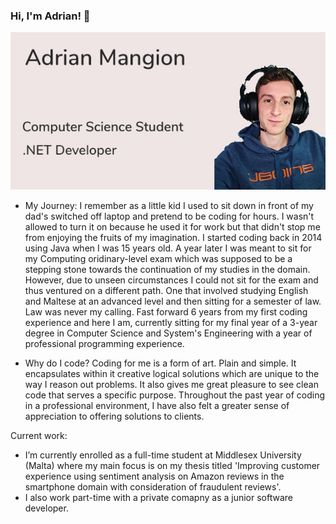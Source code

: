 ### Hi, I'm Adrian! 👋

![Profile Card](https://github.com/adrianmangion/adrianmangion/blob/main/Title%20Page.jpg?raw=true)

- My Journey: 
I remember as a little kid I used to sit down in front of my dad's switched off laptop and pretend to be coding for hours. I wasn't allowed to turn it on because he used it for work but that didn't stop me from enjoying the fruits of my imagination. I started coding back in 2014 using Java when I was 15 years old. A year later I was meant to sit for my Computing oridinary-level exam which was supposed to be a stepping stone towards the continuation of my studies in the domain. However, due to unseen circumstances I could not sit for the exam and thus ventured on a different path. One that involved studying English and Maltese at an advanced level and then sitting for a semester of law. 
Law was never my calling. Fast forward 6 years from my first coding experience and here I am, currently sitting for my final year of a 3-year degree in Computer Science and System's Engineering with a year of professional programming experience. 

- Why do I code?
Coding for me is a form of art. Plain and simple. It encapsulates within it creative logical solutions which are unique to the way I reason out problems. It also gives me great pleasure to see clean code that serves a specific purpose. Throughout the past year of coding in a professional environment, I have also felt a greater sense of appreciation to offering solutions to clients.

Current work:
- I’m currently enrolled as a full-time student at Middlesex University (Malta) where my main focus is on my thesis titled 'Improving customer experience using sentiment analysis on Amazon reviews in the smartphone domain with consideration of fraudulent reviews'.
- I also work part-time with a private comapny as a junior software developer.


